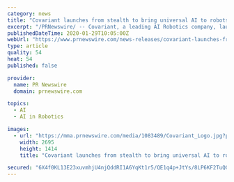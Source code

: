 ```yaml
---
category: news
title: "Covariant launches from stealth to bring universal AI to robots"
excerpt: "/PRNewswire/ -- Covariant, a leading AI Robotics company, launched from stealth today to announce that its artificial intelligence has been deployed and"
publishedDateTime: 2020-01-29T10:05:00Z
webUrl: "https://www.prnewswire.com/news-releases/covariant-launches-from-stealth-to-bring-universal-ai-to-robots-300995185.html"
type: article
quality: 54
heat: 54
published: false

provider:
  name: PR Newswire
  domain: prnewswire.com

topics:
  - AI
  - AI in Robotics

images:
  - url: "https://mma.prnewswire.com/media/1083489/Covariant_Logo.jpg?p=facebook"
    width: 2695
    height: 1414
    title: "Covariant launches from stealth to bring universal AI to robots"

secured: "6X4f0KL13E23xuvmhjU4njQddRI1A6YqKt1r5/QE1q4p+JtYs/8LP6KF2TuQGnhhN4mrHZ5SpIy/oEd8ymS77vf+2wlJHvQUOI4kqWGo17g61Ep5WpO2/BZpMD5tKNWz3mOHtytaM2tDeYqGiToDDGvfr0lg33IU/ePsS8SsRMU0nS4eyOHBK1z5H8vQEg34/SFTNVUFKLVhoRG5671Ckp65+2ZRS21Bf2qP/FXZz3k7JOfGsZgRabP2QnVjyvZ0cYeZ9sADWbSYeWQJlSmWiCY0votiEk+wMyrZvps4GITywTvhSxbEZ4g54zVd0MgtfuxihdWFq42bQXV1W8rd/lzhmg3xdoZaIbi5wpgI/mga6UURfKbP8DjX4DOsdTOnjaAlP5eN5E10cQP06lw+0Fx3wdSKbjg5OQgesivD3IB775pUr6dpTZSG7QAZ7rTfpbAFt5CMC2at5LdHrUPpbtBbwzIX6gHfUpqRH0eMJAg=;0SwpF+YYn/egZaklnPXuNg=="
---
```


